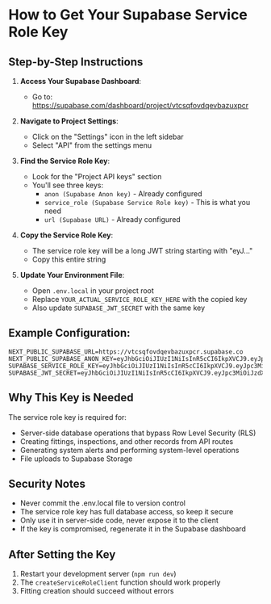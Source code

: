 # How to Get Your Supabase Service Role Key

## Step-by-Step Instructions

1. **Access Your Supabase Dashboard**:
   - Go to: https://supabase.com/dashboard/project/vtcsqfovdqevbazuxpcr

2. **Navigate to Project Settings**:
   - Click on the "Settings" icon in the left sidebar
   - Select "API" from the settings menu

3. **Find the Service Role Key**:
   - Look for the "Project API keys" section
   - You'll see three keys:
     - `anon (Supabase Anon key)` - Already configured
     - `service_role (Supabase Service Role key)` - This is what you need
     - `url (Supabase URL)` - Already configured

4. **Copy the Service Role Key**:
   - The service role key will be a long JWT string starting with "eyJ..."
   - Copy this entire string

5. **Update Your Environment File**:
   - Open `.env.local` in your project root
   - Replace `YOUR_ACTUAL_SERVICE_ROLE_KEY_HERE` with the copied key
   - Also update `SUPABASE_JWT_SECRET` with the same key

## Example Configuration:
```
NEXT_PUBLIC_SUPABASE_URL=https://vtcsqfovdqevbazuxpcr.supabase.co
NEXT_PUBLIC_SUPABASE_ANON_KEY=eyJhbGciOiJIUzI1NiIsInR5cCI6IkpXVCJ9.eyJpc3MiOiJzdXBhYmFzZSIsInJlZiI6InZ0Y3NxZm92ZHFldmJhenV4cGNyIiwicm9sZSI6ImFub24iLCJpYXQiOjE3NTk1ODkyMTAsImV4cCI6MjA3NTE2NTIxMH0.XIMHVwKs5g0w9XsTv86egSL7jhsy0XlJVyhupltT2Mc
SUPABASE_SERVICE_ROLE_KEY=eyJhbGciOiJIUzI1NiIsInR5cCI6IkpXVCJ9.eyJpc3MiOiJzdXBhYmFzZSIsInJlZiI6InZ0Y3NxZm92ZHFldmJhenV4cGNyIiwicm9sZSI6InNlcnZpY2Vfcm9sZSIsImlhdCI6MTcyODEyNzA4MCwiZXhwIjoyMDM4MTk5MDgwfQ.xxxxxxxxxxxxxxxxxxxxxxxxxxxxxxxxxxxxxxxxx
SUPABASE_JWT_SECRET=eyJhbGciOiJIUzI1NiIsInR5cCI6IkpXVCJ9.eyJpc3MiOiJzdXBhYmFzZSIsInJlZiI6InZ0Y3NxZm92ZHFldmJhenV4cGNyIiwicm9sZSI6InNlcnZpY2Vfcm9sZSIsImlhdCI6MTcyODEyNzA4MCwiZXhwIjoyMDM4MTk5MDgwfQ.xxxxxxxxxxxxxxxxxxxxxxxxxxxxxxxxxxxxxxxxx
```

## Why This Key is Needed

The service role key is required for:
- Server-side database operations that bypass Row Level Security (RLS)
- Creating fittings, inspections, and other records from API routes
- Generating system alerts and performing system-level operations
- File uploads to Supabase Storage

## Security Notes

- Never commit the .env.local file to version control
- The service role key has full database access, so keep it secure
- Only use it in server-side code, never expose it to the client
- If the key is compromised, regenerate it in the Supabase dashboard

## After Setting the Key

1. Restart your development server (`npm run dev`)
2. The `createServiceRoleClient` function should work properly
3. Fitting creation should succeed without errors